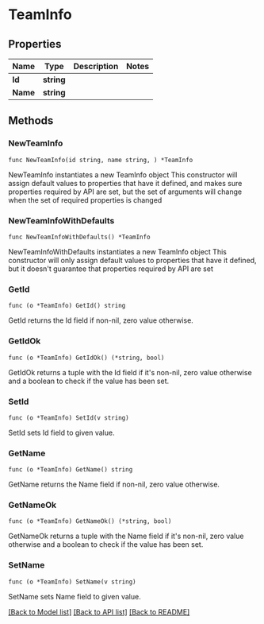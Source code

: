 # TeamInfo

## Properties

Name | Type | Description | Notes
------------ | ------------- | ------------- | -------------
**Id** | **string** |  | 
**Name** | **string** |  | 

## Methods

### NewTeamInfo

`func NewTeamInfo(id string, name string, ) *TeamInfo`

NewTeamInfo instantiates a new TeamInfo object
This constructor will assign default values to properties that have it defined,
and makes sure properties required by API are set, but the set of arguments
will change when the set of required properties is changed

### NewTeamInfoWithDefaults

`func NewTeamInfoWithDefaults() *TeamInfo`

NewTeamInfoWithDefaults instantiates a new TeamInfo object
This constructor will only assign default values to properties that have it defined,
but it doesn't guarantee that properties required by API are set

### GetId

`func (o *TeamInfo) GetId() string`

GetId returns the Id field if non-nil, zero value otherwise.

### GetIdOk

`func (o *TeamInfo) GetIdOk() (*string, bool)`

GetIdOk returns a tuple with the Id field if it's non-nil, zero value otherwise
and a boolean to check if the value has been set.

### SetId

`func (o *TeamInfo) SetId(v string)`

SetId sets Id field to given value.


### GetName

`func (o *TeamInfo) GetName() string`

GetName returns the Name field if non-nil, zero value otherwise.

### GetNameOk

`func (o *TeamInfo) GetNameOk() (*string, bool)`

GetNameOk returns a tuple with the Name field if it's non-nil, zero value otherwise
and a boolean to check if the value has been set.

### SetName

`func (o *TeamInfo) SetName(v string)`

SetName sets Name field to given value.



[[Back to Model list]](../README.md#documentation-for-models) [[Back to API list]](../README.md#documentation-for-api-endpoints) [[Back to README]](../README.md)


